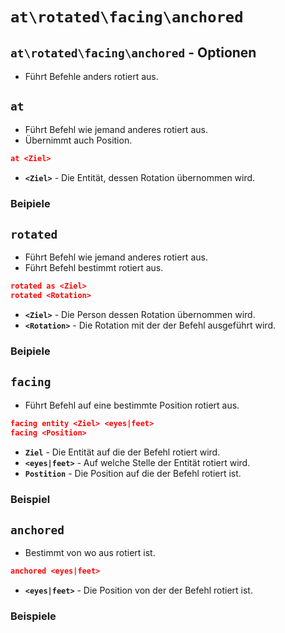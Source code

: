 # ```at\rotated\facing\anchored```
## ```at\rotated\facing\anchored``` - Optionen
* Führt Befehle anders rotiert aus.
## ```at```
* Führt Befehl wie jemand anderes rotiert aus.
* Übernimmt auch Position.
```json
at <Ziel>
```
* **`<Ziel>`** - Die Entität, dessen Rotation übernommen wird.
### Beipiele

## ```rotated```
* Führt Befehl wie jemand anderes rotiert aus.
* Führt Befehl bestimmt rotiert aus.
```json
rotated as <Ziel>
rotated <Rotation>
```
* **`<Ziel>`** - Die Person dessen Rotation übernommen wird.
* **`<Rotation>`** - Die Rotation mit der der Befehl ausgeführt wird.
### Beipiele

## ```facing```
* Führt Befehl auf eine bestimmte Position rotiert aus.
```json
facing entity <Ziel> <eyes|feet>
facing <Position>
```
* **`Ziel`** - Die Entität auf die der Befehl rotiert wird.
* **`<eyes|feet>`** - Auf welche Stelle der Entität rotiert wird.
* **`Postition`** - Die Position auf die der Befehl rotiert ist.
### Beispiel

## ```anchored```
* Bestimmt von wo aus rotiert ist.
```json
anchored <eyes|feet>
```
* **`<eyes|feet>`** - Die Position von der der Befehl rotiert ist.
### Beispiele
